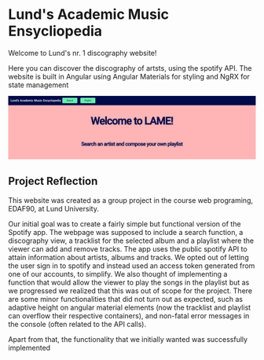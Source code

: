 # Lund's Academic Music Ensycliopedia
Welcome to Lund's nr. 1 discography website!

Here you can discover the discography of artsts, using the spotify API. The website is built in Angular using Angular Materials for styling and NgRX for state management

![Welcome Screenshot](https://github.com/joelbengs/LAMEv2/blob/media/images/demo1.jpg?raw=true)

## Project Reflection
This website was created as a group project in the course web programing, EDAF90, at Lund University.

Our initial goal was to create a fairly simple but functional version of the Spotify app. The webpage
was supposed to include a search function, a discography view, a tracklist for the
selected album and a playlist where the viewer can add and remove tracks. The app uses the public
spotify API to attain information about artists, albums and tracks. We opted out of letting the user
sign in to spotify and instead used an access token generated from one of our accounts, to simplify.
We also thought of implementing a function that would allow the viewer to play the songs in the
playlist but as we progressed we realized that this was out of scope for the project. There are some minor
functionalities that did not turn out as expected, such as adaptive height on angular material
elements (now the tracklist and playlist can overflow their respective containers), and non-fatal
error messages in the console (often related to the API calls).

Apart from that, the functionality that we initially wanted was successfully implemented
